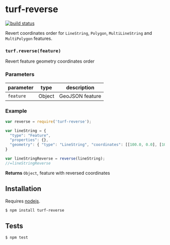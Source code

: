# turf-reverse

[![build status](https://secure.travis-ci.org/stepankuzmin/turf-reverse.png)](http://travis-ci.org/stepankuzmin/turf-reverse)

Revert coordinates order for `LineString`, `Polygon`, `MultiLineString` and `MultiPolygon` features.

### `turf.reverse(feature)`

Revert feature geometry coordinates order

### Parameters

| parameter           | type   | description                     |
| ------------------- | ------ | ------------------------------- |
| `feature`           | Object | GeoJSON feature                 |


### Example

```js
var reverse = require('turf-reverse');

var lineString = {
  "type": "Feature",
  "properties": {},
  "geometry": { "type": "LineString", "coordinates": [[100.0, 0.0], [101.0, 1.0]] }
}

var lineStringReverse = reverse(lineString);
//=lineStringReverse
```

**Returns** `Object`, feature with reversed coordinates

## Installation

Requires [nodejs](http://nodejs.org/).

```sh
$ npm install turf-reverse
```

## Tests

```sh
$ npm test
```